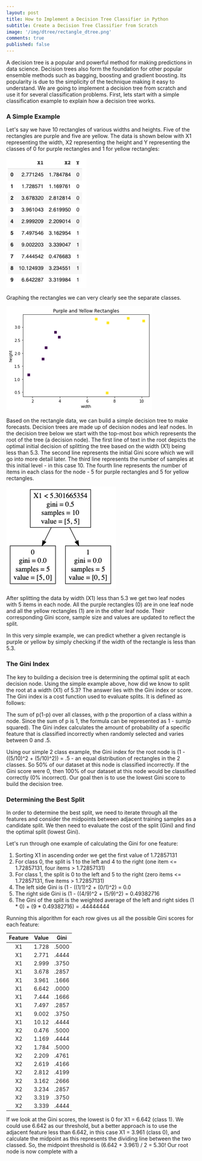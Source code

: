 ```yaml
---
layout: post
title: How to Implement a Decision Tree Classifier in Python
subtitle: Create a Decision Tree Classifier from Scratch
image: '/img/dtree/rectangle_dtree.png'
comments: true
published: false
---
```


A decision tree is a popular and powerful method for making predictions in data science.  Decision trees also form the foundation for other popular ensemble methods such as bagging, boosting and gradient boosting.  Its popularity is due to the simplicity of the technique making it easy to understand.  We are going to implement a decision tree from scratch and use it for several classification problems.  First, lets start with a simple classification example to explain how a decision tree works.

### A Simple Example

Let's say we have 10 rectangles of various widths and heights.  Five of the rectangles are purple and five are yellow.  The data is shown below with X1 representing the width, X2 representing the height and Y representing the classes of 0 for purple rectangles and 1 for yellow rectangles:

![Rectangle Data](/img/dtree/rectangle_data.png)

Graphing the rectangles we can very clearly see the separate classes.

![Rectangle Graph](/img/dtree/rectangle_graph.png)

Based on the rectangle data, we can build a simple decision tree to make forecasts.  Decision trees are made up of decision nodes and leaf nodes.  In the decision tree below we start with the top-most box which represents the root of the tree (a decision node).  The first line of text in the root depicts the optimal initial decision of splitting the tree based on the width (X1) being less than 5.3.  The second line represents the initial Gini score which we will go into more detail later.  The third line represents the number of samples at this initial level - in this case 10.  The fourth line represents the number of items in each class for the node  - 5 for purple rectangles and 5 for yellow rectangles.

![Rectangle Decision Tree](/img/dtree/rectangle_dtree.png)

After splitting the data by width (X1) less than 5.3 we get two leaf nodes with 5 items in each node.  All the purple rectangles (0) are in one leaf node and all the yellow rectangles (1) are in the other leaf node.  Their corresponding Gini score, sample size and values are updated to reflect the split.

In this very simple example, we can predict whether a given rectangle is purple or yellow by simply checking if the width of the rectangle is less than 5.3.

### The Gini Index

The key to building a decision tree is determining the optimal split at each decision node.  Using the simple example above, how did we know to split the root at a width (X1) of 5.3?  The answer lies with the Gini index or score.  The Gini index is a cost function used to evaluate splits.  It is defined as follows:

The sum of p(1-p) over all classes, with p the proportion of a class within a node.  Since the sum of p is 1, the formula can be represented as 1 - sum(p squared).  The Gini index calculates the amount of probability of a specific feature that is classified incorrectly when randomly selected and varies between 0 and .5.

Using our simple 2 class example, the Gini index for the root node is (1 - ((5/10)^2 + (5/10)^2)) = .5 - an equal distribution of rectangles in the 2 classes.  So 50% of our dataset at this node is classified incorrectly.  If the Gini score were 0, then 100% of our dataset at this node would be classified correctly (0% incorrect).  Our goal then is to use the lowest Gini score to build the decision tree.

### Determining the Best Split

In order to determine the best split, we need to iterate through all the features and consider the midpoints between adjacent training samples as a candidate split.  We then need to evaluate the cost of the split (Gini) and find the optimal split (lowest Gini).

Let's run through one example of calculating the Gini for one feature:

1) Sorting X1 in ascending order we get the first value of 1.72857131
2) For class 0, the split is 1 to the left and 4 to the right (one item <= 1.72857131, four items > 1.72857131)
3) For class 1, the split is 0 to the left and 5 to the right (zero items <= 1.72857131, five items > 1.72857131)
4) The left side Gini is (1 - ((1/1)^2 + (0/1)^2) = 0.0
5) The right side Gini is (1 - ((4/9)^2 + (5/9)^2) = 0.49382716
6) The Gini of the split is the weighted average of the left and right sides (1 * 0) + (9 * 0.49382716) = .44444444

Running this algorithm for each row gives us all the possible Gini scores for each feature:

| Feature | Value |  Gini | 
|:-------:|-------|:-----:|
|    X1   | 1.728 | .5000 |
|    X1   | 2.771 | .4444 |
|    X1   | 2.999 | .3750 |
|    X1   | 3.678 | .2857 |
|    X1   | 3.961 | .1666 |
|    X1   | 6.642 | .0000 |
|    X1   | 7.444 | .1666 |
|    X1   | 7.497 | .2857 |
|    X1   | 9.002 | .3750 |
|    X1   | 10.12 | .4444 |
|    X2   | 0.476 | .5000 |
|    X2   | 1.169 | .4444 |
|    X2   | 1.784 | .5000 |
|    X2   | 2.209 | .4761 |
|    X2   | 2.619 | .4166 |
|    X2   | 2.812 | .4199 |
|    X2   | 3.162 | .2666 |
|    X2   | 3.234 | .2857 |
|    X2   | 3.319 | .3750 |
|    X2   | 3.339 | .4444 |

If we look at the Gini scores, the lowest is 0 for X1 = 6.642 (class 1).  We could use 6.642 as our threshold, but a better approach is to use the adjacent feature less than 6.642, in this case X1 = 3.961 (class 0), and calculate the midpoint as this represents the dividing line between the two classed.  So, the midpoint threshold is (6.642 + 3.961) / 2 = 5.30!  Our root node is now complete with a 
